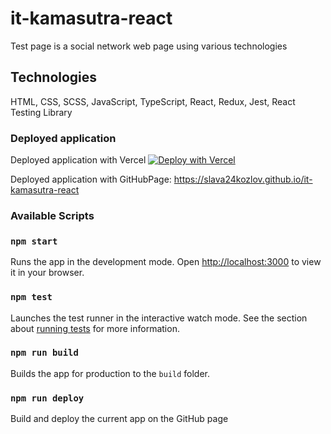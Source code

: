 # it-kamasutra-react
Test page is a social network web page using various technologies

## Technologies
HTML, CSS, SCSS, JavaScript, TypeScript, React, Redux, Jest, React Testing Library 

### Deployed application

Deployed application with Vercel [![Deploy with Vercel](https://vercel.com/button)](https://slava-kozlov-react.vercel.app)

Deployed application with GitHubPage: https://slava24kozlov.github.io/it-kamasutra-react

### Available Scripts

### `npm start`

Runs the app in the development mode. Open [http://localhost:3000](http://localhost:3000) to view it in your browser.

### `npm test`

Launches the test runner in the interactive watch mode. See the section about [running tests](https://facebook.github.io/create-react-app/docs/running-tests) for more information.

### `npm run build`

Builds the app for production to the `build` folder.

### `npm run deploy`

Build and deploy the current app on the GitHub page
